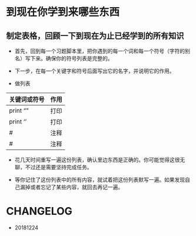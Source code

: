 
# 到现在你学到来哪些东西


## 制定表格，回顾一下到现在为止已经学到的所有知识


- 首先，回到每一个习题脚本里，把你遇到的每一个词和每一个符号（字符的别名）写下来。确保你的符号列表是完整的。

- 下一步，在每一个关键字和符号后面写出它的名字，并说明它的作用。

-  做列表


|关键词或符号  | 作用     |
|------------|---------|
| print  “”    |    打印 |
| print ‘’     |    打印 |
| #    |    注释 |
| #    |    注释 |









- 花几天时间重写一遍这份列表，确认里边东西是正确的。你可能觉得这很无聊，不过还是需要坚持完成任务。


- 等你记住了这份列表中的所有内容，就试着把这份列表默写一遍。如果发现自己漏掉或者忘记了某些内容，就回去再记一遍。




# CHANGELOG
- 20181224
